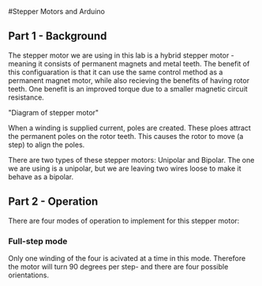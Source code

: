 #Stepper Motors and Arduino

## Part 1 - Background

The stepper motor we are using in this lab is a hybrid stepper motor - meaning it consists of permanent magnets and metal teeth. The benefit of this configuaration is that it can use the same control method as a permanent magnet motor, while also recieving the benefits of having rotor teeth. One benefit is an improved torque due to a smaller magnetic circuit resistance.

"Diagram of stepper motor"

When a winding is supplied current, poles are created. These ploes attract the permanent poles on the rotor teeth. This causes the rotor to move (a step) to align the poles. 

There are two types of these stepper motors: Unipolar and Bipolar. The one we are using is a unipolar, but we are leaving two wires loose to make it behave as a bipolar.

## Part 2 - Operation

There are four modes of operation to implement for this stepper motor:

### Full-step mode

Only one winding of the four is acivated at a time in this mode. Therefore the motor will turn 90 degrees per step- and there are four possible orientations.

